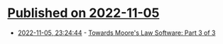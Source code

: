 # [Published on 2022-11-05](index.md)

* [2022-11-05, 23:24:44](https://news.ycombinator.com/item?id=33487021) - [Towards Moore's Law Software: Part 3 of 3](http://www.moserware.com/2008/04/towards-moores-law-software-part-3-of-3.html)
